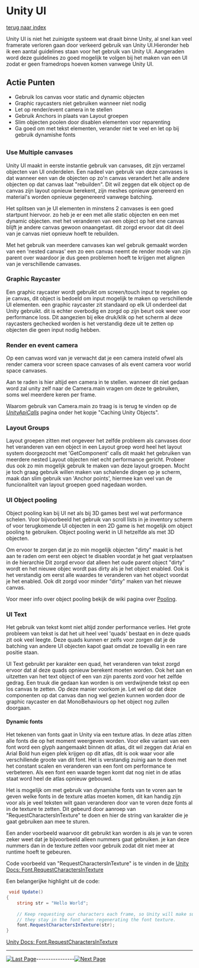 # Unity UI
[terug naar index](/Index.md)  

Unity UI is niet het zuinigste systeem wat draait binne Unity, al snel kan veel framerate verloren gaan door verkeerd gebruik van Unity UI.Hieronder heb ik een aantal guidelines 
staan voor het gebruik van Unity UI. Aangeraden word deze guidelines zo goed mogelijk te volgen bij het maken van een UI zodat er geen framedrops hoeven komen vanwege Unity UI.  

## Actie Punten
* Gebruik los canvas voor static and dynamic objecten
* Graphic raycasters niet gebruiken wanneer niet nodig
* Let op render/event camera in te stellen
* Gebruik Anchors in plaats van Layout groepen
* Slim objecten poolen door disablen elementen voor reparenting
* Ga goed om met tekst elementen, verander niet te veel en let op bij gebruik dynamishe fonts
##  

### Use Multiple canvases  

Unity UI maakt in eerste instantie gebruik van canvases, dit zijn verzamel objecten van UI onderdelen. Een nadeel van gebruik van deze canvases is dat 
wanneer een van de objecten op zo'n canvas verandert het alle andere objecten op dat canvas laat "rebuilden". Dit wil zeggen dat elk object op de canvas 
zijn layout opnieuw berekent, zijn meshes opnieuw genereerd en material's worden opnieuw gegenereerd vanwege batching.

Het splitsen van je UI elementen in minstens 2 canvases is een goed startpunt hiervoor. zo heb je er een met alle static objecten en een met dynamic objecten. 
met het veranderen van een object op het ene canvas blijft je andere canvas gewoon onaangetast. dit zorgd ervoor dat dit deel van je canvas niet opnieuw hoeft te rebuilden.  

Met het gebruik van meerdere canvases kan wel gebruik gemaakt worden van een 'nested canvas' een zo een canvas neemt de render mode van zijn parent over waardoor 
je dus geen problemen hoeft te krijgen met alignen van je verschillende canvases.  

### Graphic Raycaster

Een graphic raycaster wordt gebruikt om screen/touch input te regelen op je canvas, dit object is bedoeld om input mogelijk te maken op verschillende UI elementen. 
een graphic raycaster zit standaard op elk UI onderdeel dat Unity gebruikt. dit is echter overbodig en zorgd op zijn beurt ook weer voor performance loss. Dit 
aangezien bij elke druk/klik op het scherm al deze raycasters gechecked worden is het verstandig deze uit te zetten op objecten die geen input nodig hebben.    

### Render en event camera 

Op een canvas word van je verwacht dat je een camera insteld ofwel als render camera voor screen space canvases of als event camera voor world space canvases.  

Aan te raden is hier altijd een camera in te stellen. wanneer dit niet gedaan word zal unity zelf naar de Camera.main vragen om deze te gebruiken, soms wel meerdere 
keren per frame.  

Waarom gebruik van Camera.main zo traag is is terug te vinden op de _[UnityApiCalls](/Scripting/UnityApiCalls.md)_ pagina onder het kopje "Caching Unity Objects".  

### Layout Groups  

Layout groepen zitten met ongeveer het zelfde probleem als canvases door het veranderen van een object in een Layout groep word heel het layout system doorgezocht 
met 'GetComponent' calls dit maakt het gebruiken van meerdere nested Layout objecten niet echt performance gericht. Probeer dus ook zo min mogelijk gebruik te maken 
van deze layout groepen. Mocht je toch graag gebruik willen maken van schalende dingen op je scherm, maak dan slim gebruik van 'Anchor points', hiermee kan veel 
van de funcionaliteit van layout groepen goed nagedaan worden.

### UI Object pooling  

Object pooling kan bij UI net als bij 3D games best wel wat performance schelen. Voor bijvoorbeeld het gebruik van scroll lists in je inventory scherm of voor terugkomende UI objecten in een 
2D game is het mogelijk om object pooling te gebruiken. Object pooling werkt in UI hetzelfde als met 3D objecten.  

Om ervoor te zorgen dat je zo min mogelijk objecten "dirty" maakt is het aan te raden om eerst een object te disablen voordat je het gaat verplaatsen in de hierarchie 
Dit zorgd ervoor dat alleen het oude parent object "dirty" wordt en het nieuwe objec wordt pas dirty als je het object enabled.
Ook is het verstandig om eerst alle waardes te veranderen van het object voordat je het enabled. Ook dit zorgd voor minder "dirty" maken van het nieuwe canvas.

Voor meer info over object pooling bekijk de wiki pagina over [Pooling](/Scripting/Pooling.md). 

### UI Text

Het gebruik van tekst komt niet altijd zonder performance verlies. Het grote probleem van tekst is dat het uit heel veel 'quads' bestaat en in deze quads zit ook veel 
leegte. Deze quads kunnen er zelfs voor zorgen dat je de batching van andere UI objecten kapot gaat omdat ze toevallig in een rare positie staan. 

UI Text gebruikt per karakter een quad, het veranderen van tekst zorgd ervoor dat al deze quads opnieuw berekent moeten worden. Ook het aan en uitzetten van 
het text object of een van zijn parents zord voor het zelfde gedrag. Een truuk die gedaan kan worden is om verdwijnende tekst op een los canvas te zetten. 
Op deze manier voorkom je. Let wel op dat deze componenten op dat canvas dan nog wel gezien kunnen worden door de graphic raycaster en dat MonoBehaviours op 
het object nog zullen doorgaan.

#### Dynamic fonts

Het tekenen van fonts gaat in Unity via een texture atlas. In deze atlas zitten alle fonts die op het moment weergeven worden. Voor elke variant van een font 
word een glyph aangemaakt binnen dit atlas, dit wil zeggen dat Arial en Arial Bold hun eigen plek krijgen op dit atlas, dit is ook waar voor alle verschillende 
groote van dit font. Het is verstandig zuinig aan te doen met het constant scalen en veranderen van een font om performance te verbeteren. Als een font een 
waarde tegen komt dat nog niet in de atlas staat word heel de atlas opnieuw gebouwd. 

Het is mogelijk om met gebruik van dynamishe fonts van te voren aan te geven welke fonts in de texture atlas moeten komen, dit kan handig zijn voor als je veel 
teksten wilt gaan veranderen door van te voren deze fonts al in de texture te zetten. Dit gebeurd door aanroep van "RequestCharactersInTexture" te doen en hier 
de string van karakter die je gaat gebruiken aan mee te sturen.

Een ander voorbeeld waarvoor dit gebruikt kan worden is als je van te voren zeker weet dat je bijvoorbeeld alleen nummers gaat gebruiken. je kan deze nummers dan 
in de texture zetten voor gebruik zodat dit niet meer at runtime hoeft te gebeuren.

Code voorbeeld van "RequestCharactersInTexture" is te vinden in de [Unity Docs: Font.RequestCharactersInTexture](https://docs.unity3d.com/ScriptReference/Font.RequestCharactersInTexture.html)  

Een belangerijke highlight uit de code:

```C#
 void Update()
{
	string str = "Hello World";
	
	// Keep requesting our characters each frame, so Unity will make sure that 
	// they stay in the font when regenerating the font texture.
	font.RequestCharactersInTexture(str);
}
```

[Unity Docs: Font.RequestCharactersInTexture](https://docs.unity3d.com/ScriptReference/Font.RequestCharactersInTexture.html)  

---
[![Last Page](https://i.imgur.com/Wr11iwl.png)](/Scripting/Datastructures.md)----------------[![Next Page](https://i.imgur.com/nHLTAf1.png)](/Scripting/Pooling.md)
